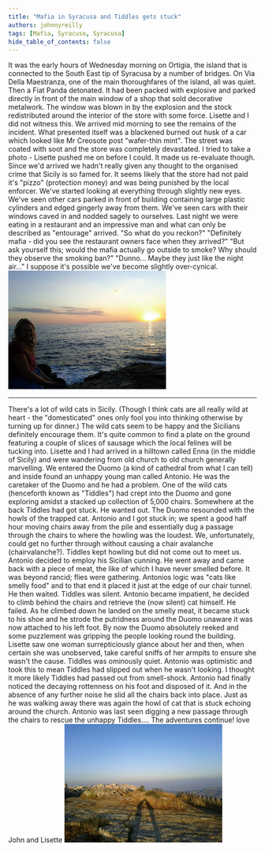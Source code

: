 ```yaml
---
title: "Mafia in Syracusa and Tiddles gets stuck"
authors: johnnyreilly
tags: [Mafia, Syracuse, Syracusa]
hide_table_of_contents: false
---
```

It was the early hours of Wednesday morning on Ortigia, the island that is connected to the South East tip of Syracusa by a number of bridges. On Via Della Maestranza, one of the main thoroughfares of the island, all was quiet. Then a Fiat Panda detonated. It had been packed with explosive and parked directly in front of the main window of a shop that sold decorative metalwork. The window was blown in by the explosion and the stock redistributed around the interior of the store with some force. Lisette and I did not witness this. We arrived mid morning to see the remains of the incident. What presented itself was a blackened burned out husk of a car which looked like Mr Creosote post "wafer-thin mint". The street was coated with soot and the store was completely devastated. I tried to take a photo - Lisette pushed me on before I could. It made us re-evaluate though. Since we'd arrived we hadn't really given any thought to the organised crime that Sicily is so famed for. It seems likely that the store had not paid it's "pizzo" (protection money) and was being punished by the local enforcer. We've started looking at everything through slightly new eyes. We've seen other cars parked in front of building containing large plastic cylinders and edged gingerly away from them. We've seen cars with their windows caved in and nodded sagely to ourselves. Last night we were eating in a restaurant and an impressive man and what can only be described as "entourage" arrived. "So what do you reckon?" "Definitely mafia - did you see the restaurant owners face when they arrived?" "But ask yourself this; would the mafia actually go outside to smoke? Why should they observe the smoking ban?" "Dunno... Maybe they just like the night air..." I suppose it's possible we've become slightly over-cynical. ![](sunrise.jpg)

---

 There's a lot of wild cats in Sicily. (Though I think cats are all really wild at heart - the "domesticated" ones only fool you into thinking otherwise by turning up for dinner.) The wild cats seem to be happy and the Sicilians definitely encourage them. It's quite common to find a plate on the ground featuring a couple of slices of sausage which the local felines will be tucking into. Lisette and I had arrived in a hilltown called Enna (in the middle of Sicily) and were wandering from old church to old church generally marvelling. We entered the Duomo (a kind of cathedral from what I can tell) and inside found an unhappy young man called Antonio. He was the caretaker of the Duomo and he had a problem. One of the wild cats (henceforth known as "Tiddles") had crept into the Duomo and gone exploring amidst a stacked up collection of 5,000 chairs. Somewhere at the back Tiddles had got stuck. He wanted out. The Duomo resounded with the howls of the trapped cat. Antonio and I got stuck in; we spent a good half hour moving chairs away from the pile and essentially dug a passage through the chairs to where the howling was the loudest. We, unfortunately, could get no further through without causing a chair avalanche (chairvalanche?). Tiddles kept howling but did not come out to meet us. Antonio decided to employ his Sicilian cunning. He went away and came back with a piece of meat, the like of which I have never smelled before. It was beyond rancid; flies were gathering. Antonios logic was "cats like smelly food" and to that end it placed it just at the edge of our chair tunnel. He then waited. Tiddles was silent. Antonio became impatient, he decided to climb behind the chairs and retrieve the (now silent) cat himself. He failed. As he climbed down he landed on the smelly meat, it became stuck to his shoe and he strode the putridness around the Duomo unaware it was now attached to his left foot. By now the Duomo absolutely reeked and some puzzlement was gripping the people looking round the building. Lisette saw one woman surrepticiously glance about her and then, when certain she was unobserved, take careful sniffs of her armpits to ensure she wasn't the cause. Tiddles was ominously quiet. Antonio was optimistic and took this to mean Tiddles had slipped out when he wasn't looking. I thought it more likely Tiddles had passed out from smell-shock. Antonio had finally noticed the decaying rottenness on his foot and disposed of it. And in the absence of any further noise he slid all the chairs back into place. Just as he was walking away there was again the howl of cat that is stuck echoing around the church. Antonio was last seen digging a new passage through the chairs to rescue the unhappy Tiddles.... The adventures continue! love John and Lisette ![](romanticshadows.jpg)


